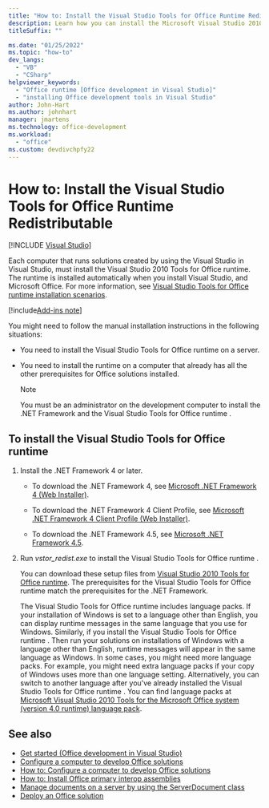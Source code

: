 ```yaml
---
title: "How to: Install the Visual Studio Tools for Office Runtime Redistributable"
description: Learn how you can install the Microsoft Visual Studio 2010 Tools for Office Runtime Redistributable.
titleSuffix: ""

ms.date: "01/25/2022"
ms.topic: "how-to"
dev_langs:
  - "VB"
  - "CSharp"
helpviewer_keywords:
  - "Office runtime [Office development in Visual Studio]"
  - "installing Office development tools in Visual Studio"
author: John-Hart
ms.author: johnhart
manager: jmartens
ms.technology: office-development
ms.workload:
  - "office"
ms.custom: devdivchpfy22
---
```

# How to: Install the Visual Studio Tools for Office Runtime Redistributable

 [!INCLUDE [Visual Studio](~/includes/applies-to-version/vs-windows-only.md)]

   Each computer that runs solutions created by using the Visual Studio in Visual Studio, must install the Visual Studio 2010 Tools for Office runtime. The runtime is installed automatically when you install Visual Studio, and Microsoft Office. For more information, see [Visual Studio Tools for Office runtime installation scenarios](../vsto/visual-studio-tools-for-office-runtime-installation-scenarios.md).

[!include[Add-ins note](includes/addinsnote.md)]

 You might need to follow the manual installation instructions in the following situations:

- You need to install the  Visual Studio Tools for Office runtime  on a server.

- You need to install the runtime on a computer that already has all the other prerequisites for Office solutions installed.

    > [!NOTE]
    > You must be an administrator on the development computer to install the .NET Framework and the  Visual Studio Tools for Office runtime .

## To install the Visual Studio Tools for Office runtime

1. Install the .NET Framework 4 or later.

    - To download the .NET Framework 4, see [Microsoft .NET Framework 4 (Web Installer)](https://www.microsoft.com/download/details.aspx?id=17851).

    - To download the .NET Framework 4 Client Profile, see [Microsoft .NET Framework 4 Client Profile (Web Installer)](https://www.microsoft.com/download/details.aspx?id=17113).

    - To download the .NET Framework 4.5, see [Microsoft .NET Framework 4.5](https://www.microsoft.com/download/details.aspx?id=30653).

2. Run *vstor_redist.exe* to install the  Visual Studio Tools for Office runtime .

     You can download these setup files from [Visual Studio 2010 Tools for Office runtime](https://go.microsoft.com/fwlink/?linkid=140384). The prerequisites for the  Visual Studio Tools for Office runtime  match the prerequisites for the .NET Framework.

     The  Visual Studio Tools for Office runtime  includes language packs. If your installation of Windows is set to a language other than English, you can display runtime messages in the same language that you use for Windows. Similarly, if you install the  Visual Studio Tools for Office runtime . Then run your solutions on installations of Windows with a language other than English, runtime messages will appear in the same language as Windows. In some cases, you might need more language packs. For example, you might need extra language packs if your copy of Windows uses more than one language setting. Alternatively, you can switch to another language after you've already installed the  Visual Studio Tools for Office runtime . You can find language packs at [Microsoft Visual Studio 2010 Tools for the Microsoft Office system (version 4.0 runtime) language pack](https://go.microsoft.com/fwlink/?LinkId=140386).

## See also

- [Get started &#40;Office development in Visual Studio&#41;](../vsto/getting-started-office-development-in-visual-studio.md)
- [Configure a computer to develop Office solutions](../vsto/configuring-a-computer-to-develop-office-solutions.md)
- [How to: Configure a computer to develop Office solutions](../vsto/how-to-configure-a-computer-to-develop-office-solutions.md)
- [How to: Install Office primary interop assemblies](../vsto/how-to-install-office-primary-interop-assemblies.md)
- [Manage documents on a server by using the ServerDocument class](../vsto/managing-documents-on-a-server-by-using-the-serverdocument-class.md)
- [Deploy an Office solution](../vsto/deploying-an-office-solution.md)
